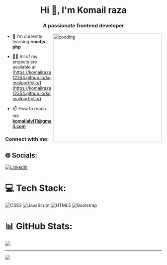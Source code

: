 <h1 align="center">Hi 👋, I'm Komail raza</h1>
<h3 align="center">A passionate frontend developer</h3>

 <img align="right" width="350" src="https://i.pinimg.com/originals/81/17/8b/81178b47a8598f0c81c4799f2cdd4057.gif" alt="cooding" /> 


- 🌱 I’m currently learning **reactjs php**

- 👨‍💻 All of my projects are available at [https://komailraza12354.github.io/komailportfolio/](https://komailraza12354.github.io/komailportfolio/)

- 📫 How to reach me **komailalvi11@gmail.com**

<h3 align="left">Connect with me:</h3>
<p align="left">
</p>

## 🌐 Socials:
[![LinkedIn](https://img.shields.io/badge/LinkedIn-%230077B5.svg?logo=linkedin&logoColor=white)](https://linkedin.com/in/komail-raza-627326253) 

# 💻 Tech Stack:
![CSS3](https://img.shields.io/badge/css3-%231572B6.svg?style=for-the-badge&logo=css3&logoColor=white) ![JavaScript](https://img.shields.io/badge/javascript-%23323330.svg?style=for-the-badge&logo=javascript&logoColor=%23F7DF1E) ![HTML5](https://img.shields.io/badge/html5-%23E34F26.svg?style=for-the-badge&logo=html5&logoColor=white) ![Bootstrap](https://img.shields.io/badge/bootstrap-%238511FA.svg?style=for-the-badge&logo=bootstrap&logoColor=white)
# 📊 GitHub Stats:
![](https://github-readme-streak-stats.herokuapp.com/?user=@komailraza12354&theme=dark&hide_border=false)<br/>

---
[![](https://visitcount.itsvg.in/api?id=@komailraza12354&icon=0&color=0)](https://visitcount.itsvg.in)

<!-- Proudly created with GPRM ( https://gprm.itsvg.in ) -->
